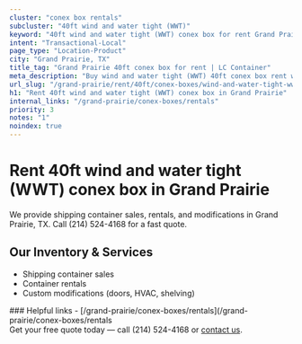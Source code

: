 ```yaml
---
cluster: "conex box rentals"
subcluster: "40ft wind and water tight (WWT)"
keyword: "40ft wind and water tight (WWT) conex box for rent Grand Prairie, TX"
intent: "Transactional-Local"
page_type: "Location-Product"
city: "Grand Prairie, TX"
title_tag: "Grand Prairie 40ft conex box for rent | LC Container"
meta_description: "Buy wind and water tight (WWT) 40ft conex box rent with local delivery in Grand Prairie, TX. LC Container — local Since 2003. Request a fast quote today."
url_slug: "/grand-prairie/rent/40ft/conex-boxes/wind-and-water-tight-wwt"
h1: "Rent 40ft wind and water tight (WWT) conex box in Grand Prairie"
internal_links: "/grand-prairie/conex-boxes/rentals"
priority: 3
notes: "1"
noindex: true
---
```


# Rent 40ft wind and water tight (WWT) conex box in Grand Prairie

We provide shipping container sales, rentals, and modifications in Grand Prairie, TX. Call (214) 524-4168 for a fast quote.

## Our Inventory & Services
- Shipping container sales
- Container rentals
- Custom modifications (doors, HVAC, shelving)

<div data-section="internal-links">
### Helpful links
- [/grand-prairie/conex-boxes/rentals](/grand-prairie/conex-boxes/rentals
</div>

<div data-section="cta">
Get your free quote today — call (214) 524-4168 or <a href="/contact">contact us</a>.
</div>

<script type="application/ld+json">{"@context":"https://schema.org","@type":"FAQPage","mainEntity":[{"@type":"Question","name":"How much does delivery cost in Grand Prairie, TX?","acceptedAnswer":{"@type":"Answer","text":"Delivery costs vary by distance and container size. Most deliveries in Grand Prairie, TX range from $150-$300. Call (214) 524-4168 for an exact quote based on your specific location."}},{"@type":"Question","name":"Do you offer financing or payment plans?","acceptedAnswer":{"@type":"Answer","text":"We accept major credit cards, checks, and can discuss commercial terms for bulk purchases. Call (214) 524-4168 to discuss options."}},{"@type":"Question","name":"Can you customize containers in Grand Prairie, TX?","acceptedAnswer":{"@type":"Answer","text":"Yes — we perform modifications like doors, HVAC, insulation, and shelving. Request a custom quote at (214) 524-4168 or via our contact form."}}]}</script>

